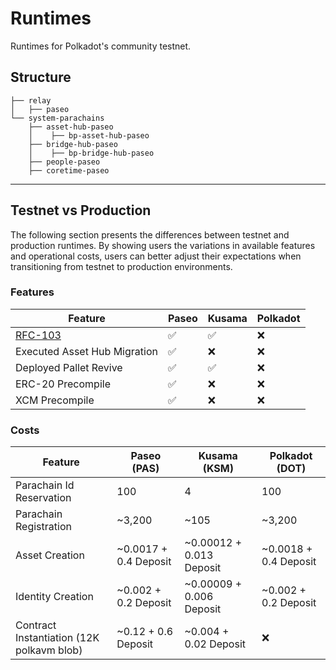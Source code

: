 # Runtimes

Runtimes for Polkadot's community testnet.

## Structure

```pre
├── relay
│   ├── paseo
└── system-parachains
    ├── asset-hub-paseo
    │    ├── bp-asset-hub-paseo
    ├── bridge-hub-paseo
    │    ├── bp-bridge-hub-paseo
    ├── people-paseo
    ├── coretime-paseo
```
---

## Testnet vs Production

The following section presents the differences between testnet and production runtimes. By showing users the variations in available features and operational costs, users can better adjust their expectations when transitioning from testnet to production environments.

### Features

| Feature | Paseo | Kusama | Polkadot |
| ---  | ---- | ---- | ---- |
| [RFC-103](https://github.com/polkadot-fellows/RFCs/pull/103) | ✅ | ✅ | ❌ |
| Executed Asset Hub Migration | ✅ | ❌ | ❌ |
| Deployed Pallet Revive | ✅ | ✅ | ❌ |
| ERC-20 Precompile | ✅ | ❌ | ❌ |
| XCM Precompile | ✅ | ❌ | ❌ |


### Costs

| Feature | Paseo (PAS) | Kusama (KSM) | Polkadot (DOT) |
| ---  | ---- | ---- | ---- |
| Parachain Id Reservation | 100 | 4 | 100 |
| Parachain Registration | ~3,200 | ~105 | ~3,200 |
| Asset Creation | ~0.0017 + 0.4 Deposit | ~0.00012 + 0.013 Deposit | ~0.0018 + 0.4 Deposit |
| Identity Creation | ~0.002 + 0.2 Deposit | ~0.00009 + 0.006 Deposit | ~0.002 + 0.2 Deposit |
| Contract Instantiation (12K polkavm blob) | ~0.12 + 0.6 Deposit | ~0.004 + 0.02 Deposit | ❌ |
